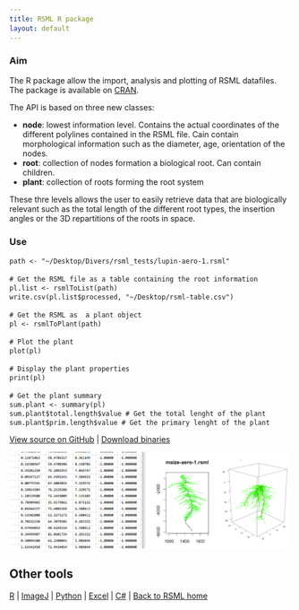```yaml
---
title: RSML R package
layout: default
---
```


### Aim

The R package allow the import, analysis and plotting of RSML datafiles. The package is available on [CRAN](http://cran.r-project.org).

The API is based on three new classes:

- **node**: lowest information level. Contains the actual coordinates of the different polylines contained in the RSML file. Cain contain morphological information such as the diameter, age, orientation of the nodes.
- **root**: collection of nodes formation a biological root. Can contain children. 
- **plant**: collection of roots forming the root system

These thre levels allows the user to easily retrieve data that are biologically relevant such as the total length of the different root types, the insertion angles or the 3D repartitions of the roots in space. 

### Use
    
    path <- "~/Desktop/Divers/rsml_tests/lupin-aero-1.rsml"
    
    # Get the RSML file as a table containing the root information
    pl.list <- rsmlToList(path)
    write.csv(pl.list$processed, "~/Desktop/rsml-table.csv")
    
    # Get the RSML as  a plant object
    pl <- rsmlToPlant(path)
    
    # Plot the plant
    plot(pl)
    
    # Display the plant properties
    print(pl)
    
    # Get the plant summary
    sum.plant <- summary(pl)
    sum.plant$total.length$value # Get the total lenght of the plant
    sum.plant$prim.length$value # Get the primary lenght of the plant



[View source on GitHub](https://github.com/RootSystemML/RSML-conversion-tools/tree/master/r) | [Download binaries](https://github.com/RootSystemML/RSML-conversion-tools/blob/master/r/RSML_1.0.tgz)

[![R interface](/images/r_rsml.png)](/images/r_rsml.png)

## Other tools

[R](/tools/r_rsml) | [ImageJ](/tools/imagej_rsml) |  [Python](/tools/python_rsml) | [Excel](/tools/excell_rsml) | [C#](/tools/c_rsml) | [Back to RSML home](/index)

